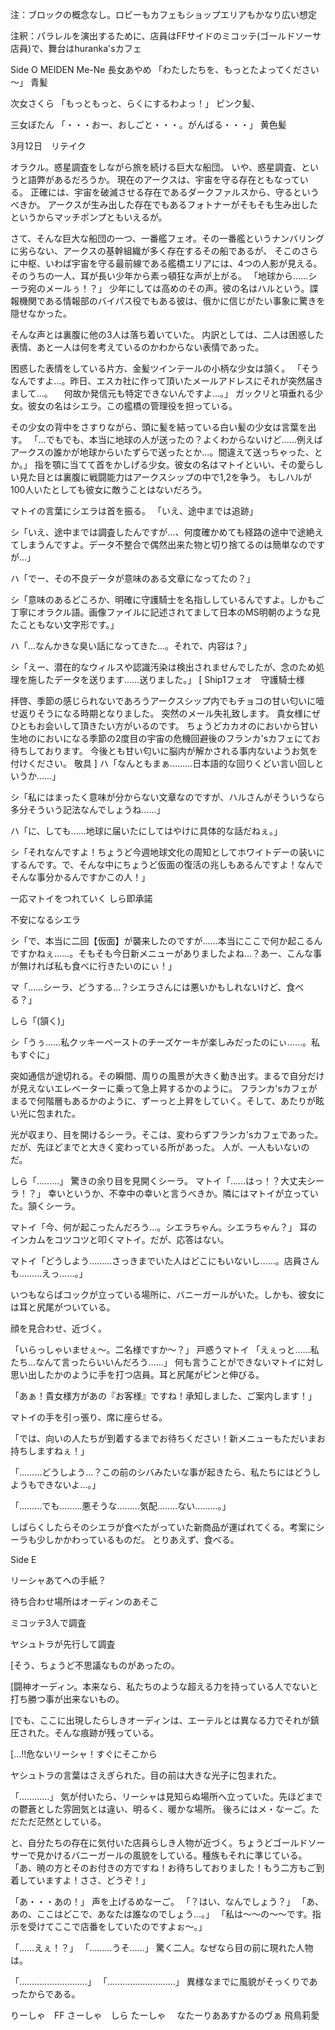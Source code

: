 注：ブロックの概念なし。ロビーもカフェもショップエリアもかなり広い想定

注釈：パラレルを演出するために、店員はFFサイドのミコッテ(ゴールドソーサ店員)で、舞台はhuranka'sカフェ

Side O
MEIDEN
Me-Ne
長女あやめ
「わたしたちを、もっとたよってください～」
青髪

次女さくら
「もっともっと、らくにするわよっ！」
ピンク髪、

三女ぼたん
「・・・おー、おしごと・・・。がんばる・・・」
黄色髪

3月12日　リテイク

オラクル。惑星調査をしながら旅を続ける巨大な船団。
いや、惑星調査、というと語弊があるだろうか。
現在のアークスは、宇宙を守る存在ともなっている。
正確には、宇宙を破滅させる存在であるダークファルスから、守るというべきか。
アークスが生み出した存在でもあるフォトナーがそもそも生み出したというからマッチポンプともいえるが。

さて、そんな巨大な船団の一つ、一番艦フェオ。その一番艦というナンバリングに劣らない、アークスの基幹組織が多く存在するその船であるが、
そこのさらに中枢、いわば宇宙を守る最前線である艦橋エリアには、4つの人影が見える。
そのうちの一人、耳が長い少年から素っ頓狂な声が上がる。
「地球から……シーラ宛のメールぅ！？」
少年にしては高めのその声。彼の名はハルという。諜報機関である情報部のバイパス役でもある彼は、俄かに信じがたい事象に驚きを隠せなかった。

そんな声とは裏腹に他の3人は落ち着いていた。
内訳としては、二人は困惑した表情、あと一人は何を考えているのかわからない表情であった。

困惑した表情をしている片方、金髪ツインテールの小柄な少女は頷く。
「そうなんですよ…。昨日、エスカ社に作って頂いたメールアドレスにそれが突然届きまして…。
　何故か発信元も特定できないんですよ…。」
ガックリと項垂れる少女。彼女の名はシエラ。この艦橋の管理役を担っている。

その少女の背中をさすりながら、頭に髪を結っている白い髪の少女は言葉を出す。
「…でもでも、本当に地球の人が送ったの？よくわからないけど……例えばアークスの誰かが地球からいたずらで送ったとか…。間違えて送っちゃった、とか。」
指を顎に当てて首をかしげる少女。彼女の名はマトイといい、その愛らしい見た目とは裏腹に戦闘能力はアークスシップの中で1,2を争う。
もしハルが100人いたとしても彼女に敵うことはないだろう。

マトイの言葉にシエラは首を振る。
「いえ、途中までは追跡」

シ「いえ、途中までは調査したんですが…、何度確かめても経路の途中で途絶えてしまうんですよ。データ不整合で偶然出来た物と切り捨てるのは簡単なのですが…」

ハ「でー、その不良データが意味のある文章になってたの？」

シ「意味のあるどころか、明確に守護騎士を名指ししているんですよ。しかもご丁寧にオラクル語。画像ファイルに記述されてまして日本のMS明朝のような見たこともない文字形です。」

ハ「…なんかきな臭い話になってきた…。それで、内容は？」

シ「えー、潜在的なウィルスや認識汚染は検出されませんでしたが、念のため処理を施したデータを送ります……送りました。」
[
Ship1フェオ　守護騎士様

拝啓、季節の感じられないであろうアークスシップ内でもチョコの甘い匂いに噎せ返りそうになる時期となりました。
突然のメール失礼致します。
貴女様にぜひともお会いして頂きたい方がいるのです。
ちょうどカカオのにおいから甘い生地のにおいになる季節の2度目の宇宙の危機回避後のフランカ'sカフェにてお待ちしております。
今後とも甘い匂いに脳内が解かされる事内ないようお気を付けください。
敬具
]
ハ「なんともまぁ………日本語的な回りくどい言い回しというか……」

シ「私にはまったく意味が分からない文章なのですが、ハルさんがそういうなら多分そういう記法なんでしょうね……」

ハ「に、しても……地球に届いたにしてはやけに具体的な話だねぇ。」

シ「それなんですよ！ちょうど今週地球文化の周知としてホワイトデーの装いにするんです。で、そんな中にちょうど仮面の復活の兆しもあるんですよ！なんでそんな事分かるんですかこの人！」

一応マトイをつれていく
しら即承諾

不安になるシエラ

シ「で、本当に二回【仮面】が襲来したのですが……本当にここで何か起こるんですかねぇ……。そもそも今日新メニューがありましたよね…？あー、こんな事が無ければ私も食べに行きたいのにぃ！」

マ「……シーラ、どうする…？シエラさんには悪いかもしれないけど、食べる？」

しら「(頷く)」

シ「うぅ……私クッキーペーストのチーズケーキが楽しみだったのにぃ……。私もすぐに」

突如通信が途切れる。その瞬間、周りの風景が大きく動き出す。まるで自分だけが見えないエレベーターに乗って急上昇するかのように。
フランカ'sカフェがまるで何階層もあるかのように、ずーっと上昇をしていく。そして、あたりが眩い光に包まれた。

光が収まり、目を開けるシーラ。そこは、変わらずフランカ'sカフェであった。だが、先ほどまでと大きく変わっている所があった。
人が、一人もいないのだ。

しら「………」
驚きの余り目を見開くシーラ。
マトイ「……はっ！？大丈夫シーラ！？」
幸いというか、不幸中の幸いと言うべきか。隣にはマトイが立っていた。頷くシーラ。

マトイ「今、何が起こったんだろう…。シエラちゃん。シエラちゃん？」
耳のインカムをコツコツと叩くマトイ。だが、応答はない。

マトイ「どうしよう………さっきまでいた人はどこにもいないし……。店員さんも………えっ……。」

いつもならばコックが立っている場所に、バニーガールがいた。しかも、彼女には耳と尻尾がついている。

顔を見合わせ、近づく。

「いらっしゃいませぇ～。二名様ですか～？」
戸惑うマトイ
「えぇっと……私たち…なんて言ったらいいんだろう……」
何も言うことができないマトイに対し思い出したかのように手を打つ店員。耳と尻尾がピンと伸びる。

「あぁ！貴女様方があの『お客様』ですね！承知しました、ご案内します！」

マトイの手を引っ張り、席に座らせる。

「では、向いの人たちが到着するまでお待ちください！新メニューもただいまお持ちしますねぇ！」

「………どうしよう…？この前のシバみたいな事が起きたら、私たちにはどうしようもできないよ…。」

「………でも………悪そうな………気配……‥ない………。」

しばらくしたらそのシエラが食べたがっていた新商品が運ばれてくる。考案にシーラも少しかかわっているものだ。
とりあえず、食べる。

Side E

リーシャあてへの手紙？

待ち合わせ場所はオーディンのあそこ

ミコッテ3人で調査

ヤシュトラが先行して調査

[そう、ちょうど不思議なものがあったの。

[闘神オーディン。本来なら、私たちのような超える力を持っている人でないと打ち勝つ事が出来ないもの。

[でも、ここに出現したらしきオーディンは、エーテルとは異なる力でそれが鎮圧された。そんな痕跡が残っている。

[…!!危ないリーシャ！すぐにそこから

ヤシュトラの言葉はさえぎられた。目の前は大きな光子に包まれた。

「‥‥‥‥‥‥」
気が付いたら、リーシャは見知らぬ場所へ立っていた。先ほどまでの鬱蒼とした雰囲気とは違い、明るく、暖かな場所。
後ろにはメ・なーご。ただただ茫然としている。

と、自分たちの存在に気付いた店員らしき人物が近づく。ちょうどゴールドソーサーで見かけるバニーガールの風貌をしている。種族もそれに準じている。
「あ、暁の方とそのお付きの方ですね！お待ちしておりました！もう二方もご到着していますよ！ささ、どうぞ！」

「あ・・・あの！」
声を上げるめなーご。
「？はい、なんでしょう？」
「あ、あの、ここはどこで、あなたは誰なのでしょう…。」
「私は～～の～～です。指示を受けてここで店番をしていたのですよぉ～。」


「……えぇ！？」
「………うそ……」
驚く二人。なぜなら目の前に現れた人物は。

「………………………」
「………………………」
異様なまでに風貌がそっくりであったからである。





りーしゃ　FF
さーしゃ　しら
たーしゃ　
なたーりああすかるのヴぁ
飛鳥莉愛